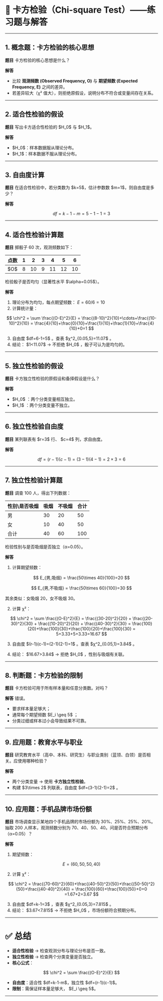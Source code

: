 
# 📘 卡方检验（Chi-square Test）——练习题与解答

---

## 1. 概念题：卡方检验的核心思想

**题目**
卡方检验的核心思想是什么？

**解答**

* 比较 **观测频数 (Observed Frequency, O)** 与 **期望频数 (Expected Frequency, E)** 之间的差异。
* 若差异较大（χ² 值大），则拒绝原假设，说明分布不符合或变量间存在关系。

---

## 2. 适合性检验的假设

**题目**
写出卡方适合性检验的 \$H\_0\$ 与 \$H\_1\$。

**解答**

* \$H\_0\$：样本数据服从理论分布。
* \$H\_1\$：样本数据不服从理论分布。

---

## 3. 自由度计算

**题目**
在适合性检验中，若分类数为 \$k=5\$，估计参数数 \$m=1\$，则自由度是多少？

**解答**

$$
df = k-1-m = 5-1-1 = 3
$$

---

## 4. 适合性检验计算题

**题目**
掷骰子 60 次，观测频数如下：

| 点数    | 1 | 2  | 3 | 4  | 5  | 6  |
| ----- | - | -- | - | -- | -- | -- |
| \$O\$ | 8 | 10 | 9 | 11 | 12 | 10 |

检验骰子是否均匀（显著性水平 \$\alpha=0.05\$）。

**解答**

1. 理论分布为均匀，每点期望频数：
   $E = 60/6 = 10$
2. 计算统计量：

$$
\chi^2 = \sum \frac{(O-E)^2}{E} = \frac{(8-10)^2}{10}+\cdots+\frac{(10-10)^2}{10}
= \frac{4}{10}+\frac{0}{10}+\frac{1}{10}+\frac{1}{10}+\frac{4}{10}+0=1
$$

3. 自由度 \$df=6-1=5\$ 。查表 \$χ^2\_{0.05,5}=11.07\$ 。
4. 结论： \$1<11.07\$ → 不拒绝 \$H\_0\$ ，骰子可认为是均匀的。

---

## 5. 独立性检验的假设

**题目**
卡方独立性检验的原假设和备择假设是什么？

**解答**

* \$H\_0\$ ：两个分类变量相互独立。
* \$H\_1\$ ：两个分类变量不独立。

---

## 6. 独立性检验自由度

**题目**
某列联表有 \$r=3\$ 行、 \$c=4\$ 列，求自由度。

**解答**

$$
df = (r-1)(c-1) = (3-1)(4-1)=2\times 3=6
$$

---

## 7. 独立性检验计算题

**题目**
调查 100 人，得出下列数据：

| 性别\是否吸烟 | 吸烟 | 不吸烟 | 合计  |
| ------- | -- | --- | --- |
| 男       | 30 | 20  | 50  |
| 女       | 10 | 40  | 50  |
| 合计      | 40 | 60  | 100 |

检验性别与是否吸烟是否独立（α=0.05）。

**解答**

1. 计算期望频数：

$$
E_{男,吸烟} = \frac{50\times 40}{100}=20
$$

$$
E_{男,不吸烟} = \frac{50\times 60}{100}=30
$$

其余类似：女吸烟 20，女不吸烟 30。

2. 计算 χ²：

$$
\chi^2 = \sum \frac{(O-E)^2}{E}
= \frac{(30-20)^2}{20} + \frac{(20-30)^2}{30} + \frac{(10-20)^2}{20} + \frac{(40-30)^2}{30}
= \frac{100}{20}+\frac{100}{30}+\frac{100}{20}+\frac{100}{30}
= 5+3.33+5+3.33=16.67
$$

3. 自由度  \$(r-1)(c-1)=(2-1)(2-1)=1\$ 。查表 \$χ^2\_{0.05,1}=3.84\$ 。

4. 结论： \$16.67>3.84\$ → 拒绝 \$H\_0\$ ，性别与吸烟有关联。

---

## 8. 判断题：卡方检验的限制

**题目**
卡方检验可用于所有样本量和任意分类数。对吗？

**解答**
错误。

* 要求样本量足够大；
* 通常每个期望频数 \$E\_i \geq 5\$ ；
* 分类过细或样本过小会导致结果不可靠。

---

## 9. 应用题：教育水平与职业

**题目**
研究教育水平（高中、本科、研究生）与职业类别（蓝领、白领）是否相关。应使用哪种检验？

**解答**

* 两个分类变量 → 使用 **卡方独立性检验**。
* 构建 \$3\times 2\$ 列联表，自由度 \$df=(3-1)(2-1)=2\$ 。

---

## 10. 应用题：手机品牌市场份额

**题目**
市场调查显示某地四个手机品牌的市场份额为 30%、25%、25%、20%。抽取 200 人样本，观测频数分别为 70、40、50、40。问是否符合预期分布（α=0.05）？

**解答**

1. 期望频数：

$$
E=(60, 50, 50, 40)
$$

2. 计算 χ²：

$$
\chi^2 = \frac{(70-60)^2}{60}+\frac{(40-50)^2}{50}+\frac{(50-50)^2}{50}+\frac{(40-40)^2}{40}
= \frac{100}{60}+\frac{100}{50}+0+0
=1.67+2=3.67
$$

3. 自由度 \$df=k-1=3\$ ，查表 \$χ^2\_{0.05,3}=7.815\$ 。
4. 结论： \$3.67<7.815\$ → 不拒绝 \$H\_0\$ ，市场份额符合预期分布。

---

# ✅ 总结

* **适合性检验** → 检查观测分布与理论分布是否一致。
* **独立性检验** → 检查两个分类变量是否独立。
* **核心公式**：

$$
\chi^2 = \sum \frac{(O-E)^2}{E}
$$

* **自由度**：适合性 \$df=k-1-m\$，独立性 \$df=(r-1)(c-1)\$。
* **限制**：需保证样本量足够大， \$E\_i \geq 5\$。

---


